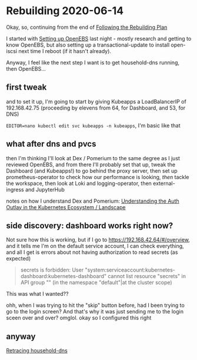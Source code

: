 # Rebuilding 2020-06-14

Okay, so, continuing from the end of [Following the Rebuilding Plan](2d2421e6-4ef4-4a37-aaa8-bd6fa0f81a0d.md)

I started with [Setting up OpenEBS](4fcce049-7817-4182-9330-4a2ee9803b1e.md) last night - mostly research and getting to know OpenEBS, but also setting up a transactional-update to install open-iscsi next time I reboot (if it hasn't already).

Anyway, I feel like the next step I want is to get household-dns running, then OpenEBS...

## first tweak

and to set it up, I'm going to start by giving Kubeapps a LoadBalancerIP of 192.168.42.75 (proceeding by elevens from 64, for Dashboard, and 53, for DNS)

`EDITOR=nano kubectl edit svc kubeapps -n kubeapps`, I'm basic like that

## what after dns and pvcs

then I'm thinking I'll look at Dex / Pomerium to the same degree as I just reviewed OpenEBS, and from there I'll probably set that up, tweak the Dashboard (and Kubeapps!) to go behind the proxy server, then set up prometheus-operator to check how our performance is looking, *then* tackle the workspace, then look at Loki and logging-operator, then external-ingress and JupyterHub

notes on how I understand Dex and Pomerium: [Understanding the Auth Outlay in the Kubernetes Ecosystem / Landscape](03f16164-12f0-48ac-9883-8923a229393a.md)

## side discovery: dashboard works right now?

Not sure how this is working, but if I go to https://192.168.42.64/#/overview, and it tells me I'm on the default service account, I can check everything, and all I get is errors about not having authorization to read secrets (as expected)

> secrets is forbidden: User "system:serviceaccount:kubernetes-dashboard:kubernetes-dashboard" cannot list resource "secrets" in API group "" (in the namespace "default"|at the cluster scope)

This was what I wanted??

ohh, when I was trying to hit the "skip" button before, had I been trying to go to the login screen? And that's why it was just sending me to the login sceen over and over? omglol. okay so I configured this right

## anyway

[Retracing household-dns](4094f9be-62eb-430c-9292-1728894718fe.md)

